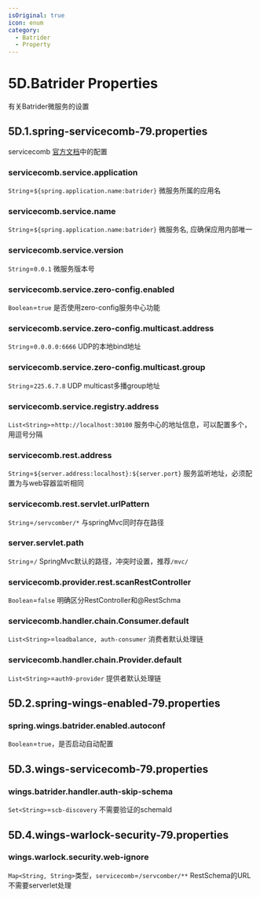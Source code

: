 ```yaml
---
isOriginal: true
icon: enum
category:
  - Batrider
  - Property
---
```


# 5D.Batrider Properties

有关Batrider微服务的设置

## 5D.1.spring-servicecomb-79.properties

servicecomb [官方文档](https://servicecomb.apache.org/references/java-chassis/zh_CN/)中的配置

### servicecomb.service.application

`String`=`${spring.application.name:batrider}` 微服务所属的应用名

### servicecomb.service.name

`String`=`${spring.application.name:batrider}` 微服务名, 应确保应用内部唯一

### servicecomb.service.version

`String`=`0.0.1` 微服务版本号

### servicecomb.service.zero-config.enabled

`Boolean`=`true` 是否使用zero-config服务中心功能

### servicecomb.service.zero-config.multicast.address

`String`=`0.0.0.0:6666` UDP的本地bind地址

### servicecomb.service.zero-config.multicast.group

`String`=`225.6.7.8` UDP multicast多播group地址

### servicecomb.service.registry.address

`List<String>`=`http://localhost:30100` 服务中心的地址信息，可以配置多个，用逗号分隔

### servicecomb.rest.address

`String`=`${server.address:localhost}:${server.port}` 服务监听地址，必须配置为与web容器监听相同

### servicecomb.rest.servlet.urlPattern

`String`=`/servcomber/*` 与springMvc同时存在路径

### server.servlet.path

`String`=`/` SpringMvc默认的路径，冲突时设置，推荐`/mvc/`

### servicecomb.provider.rest.scanRestController

`Boolean`=`false` 明确区分RestController和@RestSchma

### servicecomb.handler.chain.Consumer.default

`List<String>`=`loadbalance, auth-consumer` 消费者默认处理链

### servicecomb.handler.chain.Provider.default

`List<String>`=`auth9-provider` 提供者默认处理链

## 5D.2.spring-wings-enabled-79.properties

### spring.wings.batrider.enabled.autoconf

`Boolean`=`true`，是否启动自动配置

## 5D.3.wings-servicecomb-79.properties

### wings.batrider.handler.auth-skip-schema

`Set<String>`=`scb-discovery` 不需要验证的schemaId

## 5D.4.wings-warlock-security-79.properties

### wings.warlock.security.web-ignore

`Map<String, String>`类型，`servicecomb`=`/servcomber/**` RestSchema的URL不需要serverlet处理
